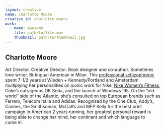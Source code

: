```yaml
---
layout: creative
name: Charlotte Moore
creative_id: charlotte_moore
work:
  - name: Awesome
    file: path/to/file.mov
    thumbnail: path/to/thumbnail.jpg
---
```


## Charlotte Moore

Art Director. Creative Director. Book designer and co-author. Sometimes lone writer. Bi-lingual
American in Milan. This [professional schizophrenic] spent 7-1/2 years at Wieden + Kennedy/Portland
and Amsterdam multiplying her personalities on iconic work for Nike, [Nike Women&rsquo;s Fitness][nike],
Coke&rsquo;s outrageous OK Soda, and the launch of Windows &rsquo;95. On the &ldquo;old world&rdquo;
side of the Atlantic, she&rsquo;s consulted on top European brands such as Ferrero, Telecom Italia
and Adidas. Recognized by the One Club, Addy&rsquo;s, Cannes, the Smithsonian, McCall&rsquo;s and
MFP Kelly for the best print campaign in American 2 years running, her greatest personal reward is
being able to change her mind, her continent and which language to curse&nbsp;in.

[professional schizophrenic]: http://www.charlottemoore.it/
[nike]: http://www.champandmoore.com/